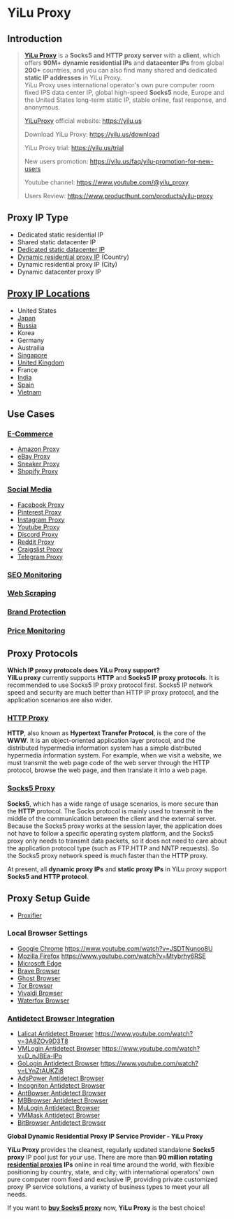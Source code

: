 # YiLu Proxy
## Introduction ##
> 
> **[YiLu Proxy](https://yilu.us)** is a **Socks5 and HTTP proxy server** with a **client**, which offers **90M+ dynamic residential IPs** and **datacenter IPs** from global **200+** countries, and you can also find many shared and dedicated **static IP addresses** in YiLu Proxy.  
> YiLu Proxy uses international operator's own pure computer room fixed IPS data center IP, global high-speed **Socks5** node, Europe and the United States long-term static IP, stable online, fast response, and anonymous.
> 
> [YiLuProxy](https://www.yiluproxy.org) official website: https://yilu.us
> 
> Download YiLu Proxy: https://yilu.us/download
> 
> YiLu Proxy trial: https://yilu.us/trial
> 
> New users promotion: https://yilu.us/faq/yilu-promotion-for-new-users
> 
> Youtube channel: https://www.youtube.com/@yilu_proxy
> 
> Users Review: https://www.producthunt.com/products/yilu-proxy

## Proxy IP Type ##
- Dedicated static residential IP
- Shared static datacenter IP
- [Dedicated static datacenter IP](https://yilu.us/static-dedicated-ip)
- [Dynamic residential proxy IP](https://yilu.us/rotating-residential-ip) (Country)
- Dynamic residential proxy IP (City)
- Dynamic datacenter proxy IP
  
## [Proxy IP Locations](https://yilu.us/countries) ##
- United States
- [Japan](https://yilu.us/countries/japan-proxy)
- [Russia](https://yilu.us/countries/russian-proxy)
- Korea
- Germany
- Austrailia
- [Singapore](https://yilu.us/countries/singapore-proxy)
- [United Kingdom](https://yilu.us/countries/uk-proxy)
- France
- [India](https://yilu.us/countries/indian-proxy)
- [Spain](https://yilu.us/countries/Spanish-proxy)
- [Vietnam](https://yilu.us/countries/vietnam-proxy)

## Use Cases ##
### [E-Commerce](https://yilu.us/use-cases/e-commerce-proxy) ###
- [Amazon Proxy](https://yilu.us/use-cases/amazon-proxy)
- [eBay Proxy](https://yilu.us/use-cases/ebay-proxy)
- [Sneaker Proxy](https://yilu.us/use-cases/sneaker-proxy)
- [Shopify Proxy](https://yilu.us/use-cases/shopify-proxy)
### [Social Media](https://yilu.us/use-cases/social-media) ###
- [Facebook Proxy](https://yilu.us/use-cases/facebook-proxy)
- [Pinterest Proxy](https://yilu.us/use-cases/pinterest-proxy)
- [Instagram Proxy](https://yilu.us/use-cases/instagram-proxy)
- [Youtube Proxy](https://yilu.us/use-cases/youtube-proxy)
- [Discord Proxy](https://yilu.us/use-cases/discord-proxy)
- [Reddit Proxy](https://yilu.us/use-cases/reddit-proxy)
- [Craigslist Proxy](https://yilu.us/use-cases/craigslist-proxy)
- [Telegram Proxy](https://yilu.us/use-cases/telegram-proxy)
### [SEO Monitoring](https://yilu.us/use-cases/seo-monitoring) ###
### [Web Scraping](https://yilu.us/use-cases/web-scraping) ###
### [Brand Protection](https://yilu.us/use-cases/brand-protection) ###
### [Price Monitoring](https://yilu.us/use-cases/price-monitoring) ###

## Proxy Protocols ##
**Which IP proxy protocols does YiLu Proxy support?**  
**YilLu proxy** currently supports **HTTP** and **Socks5 IP proxy protocols**. It is recommended to use Socks5 IP proxy protocol first. Socks5 IP network speed and security are much better than HTTP IP proxy protocol, and the application scenarios are also wider. 
### [HTTP Proxy](https://yilu.us/proxies/http-socks-proxy-difference) ###
**HTTP**, also known as **Hypertext Transfer Protocol**, is the core of the **WWW**. It is an object-oriented application layer protocol, and the distributed hypermedia information system has a simple distributed hypermedia information system. For example, when we visit a website, we must transmit the web page code of the web server through the HTTP protocol, browse the web page, and then translate it into a web page.

### [Socks5 Proxy](https://yilu.us) ###  
**Socks5**, which has a wide range of usage scenarios, is more secure than the **HTTP** protocol. The Socks protocol is mainly used to transmit in the middle of the communication between the client and the external server. Because the Socks5 proxy works at the session layer, the application does not have to follow a specific operating system platform, and the Socks5 proxy only needs to transmit data packets, so it does not need to care about the application protocol type (such as FTP.HTTP and NNTP requests). So the Socks5 proxy network speed is much faster than the HTTP proxy. 

At present, all **dynamic proxy IPs** and **static proxy IPs** in YiLu proxy support **Socks5 and HTTP protocol**.

## Proxy Setup Guide ##
- [Proxifier](https://www.youtube.com/watch?v=ETc9byXCkQQ)


### Local Browser Settings ###
- [Google Chrome](https://yilu.us/configuration/use-yilu-proxy-in-google-chrome-browser) https://www.youtube.com/watch?v=JSDTNunoo8U
- [Mozilla Firefox](https://yilu.us/configuration/chrome-proxy-setting-in-yilu-proxy) https://www.youtube.com/watch?v=Mtybrhy6RSE
- [Microsoft Edge](https://yilu.us/configuration/chrome-proxy-setting-in-yilu-proxy)
- [Brave Browser](https://www.youtube.com/watch?v=LC4qfY5AaD0)
- [Ghost Browser](https://www.youtube.com/watch?v=p0Lp_2otNUo)
- [Tor Browser](https://www.youtube.com/watch?v=Q87t-myRN8E)
- [Vivaldi Browser](https://www.youtube.com/watch?v=pNKzeyzox8g)
- [Waterfox Browser](https://www.youtube.com/watch?v=KFw-4RkgKWM)


### [Antidetect Browser Integration](https://yilu.us/integration) ###
- [Lalicat Antidetect Browser](https://yilu.us/integration/yilu-proxy-used-with-lalicat-browser) https://www.youtube.com/watch?v=3A8ZOv9D3T8
- [VMLogin Antidetect Browser](https://yilu.us/integration/yilu-proxy-integrate-with-vmlogin-browser) https://www.youtube.com/watch?v=D_nJBEa-lPo
- [GoLogin Antidetect Browser](https://yilu.us/integration/yilu-proxy-integrate-with-vmlogin-browser) https://www.youtube.com/watch?v=LYnZtAUKZi8
- [AdsPower Antidetect Browser](https://www.youtube.com/watch?v=q8zo6ap2ny8)
- [Incogniton Antidetect Browser](https://www.youtube.com/watch?v=JQ_jq5vgiSs)
- [AntBowser Antidetect Browser](https://www.youtube.com/watch?v=KcxU2CPNAXU)
- [MBBrowser Antidetect Browser](https://www.youtube.com/watch?v=D84uJP-WgFQ)
- [MuLogin Antidetect Browser](https://www.youtube.com/watch?v=tXnEZrMqUNk)
- [VMMask Antidetect Browser](https://www.youtube.com/watch?v=8zBLaKNKDHM)
- [BitBrowser Antidetect Browser](https://www.youtube.com/watch?v=Fg-_7i5yz1E)

**Global Dynamic Residential Proxy IP Service Provider - YiLu Proxy**

**YiLu Proxy** provides the cleanest, regularly updated standalone **Socks5 proxy** IP pool just for your use. There are more than **90 million rotating [residential proxies](https://yilu.us/proxies/residential-proxy) IPs** online in real time around the world, with flexible positioning by country, state, and city; with international operators' own pure computer room fixed and exclusive IP, providing private customized proxy IP service solutions, a variety of business types to meet your all needs. 

If you want to **[buy Socks5 proxy](https://yilu.us)** now, **YiLu Proxy** is the best choice!
